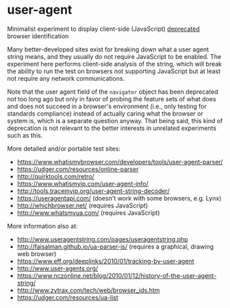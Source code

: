 # user-agent
Minimalist experiment to display client-side (JavaScript) [deprecated](https://developer.mozilla.org/en-US/docs/Web/API/NavigatorID/userAgent) browser identification

Many better-developed sites exist for breaking down what a user agent string means, and they usually do not require JavaScript to be enabled.  The experiment here performs client-side analysis of the string, which will break the ability to run the test on browsers not supporting JavaScript but at least not require any network communications.

Note that the user agent field of the `navigator` object has been deprecated not too long ago but only in favor of probing the feature sets of what does and does not succeed in a browser's environment (i.e., only testing for standards compliance) instead of actually caring what the browser or system is, which is a separate question anyway.  That being said, this kind of deprecation is not relevant to the better interests in unrelated experiments such as this.

More detailed and/or portable test sites:

* https://www.whatismybrowser.com/developers/tools/user-agent-parser/
* https://udger.com/resources/online-parser
* http://quirktools.com/retro/
* https://www.whatismyip.com/user-agent-info/
* http://tools.tracemyip.org/user-agent-string-decoder/
* https://useragentapi.com/ (doesn't work with some browsers, e.g. Lynx)
* http://whichbrowser.net/ (requires JavaScript)
* http://www.whatsmyua.com/ (requires JavaScript)

More information also at:

* http://www.useragentstring.com/pages/useragentstring.php
* http://faisalman.github.io/ua-parser-js/ (requires a graphical, drawing web browser)
* https://www.eff.org/deeplinks/2010/01/tracking-by-user-agent
* http://www.user-agents.org/
* https://www.nczonline.net/blog/2010/01/12/history-of-the-user-agent-string/
* http://www.zytrax.com/tech/web/browser_ids.htm
* https://udger.com/resources/ua-list
